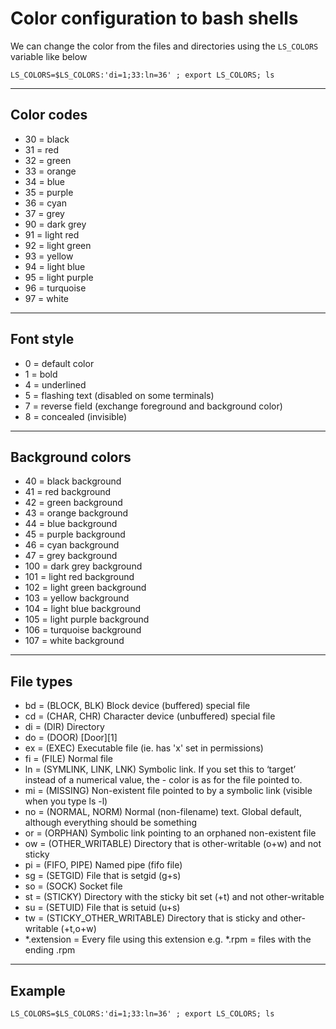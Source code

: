 # Color configuration to bash shells

We can change the color from the files and directories using the `LS_COLORS` variable like below

```shell
LS_COLORS=$LS_COLORS:'di=1;33:ln=36' ; export LS_COLORS; ls
```

---

## Color codes

- 30  = black
- 31  = red
- 32  = green
- 33  = orange
- 34  = blue
- 35  = purple
- 36  = cyan
- 37  = grey
- 90  = dark grey
- 91  = light red
- 92  = light green
- 93  = yellow
- 94  = light blue
- 95  = light purple
- 96  = turquoise
- 97  = white

---

## Font style

- 0   = default color
- 1   = bold
- 4   = underlined
- 5   = flashing text (disabled on some terminals)
- 7   = reverse field (exchange foreground and background color)
- 8   = concealed (invisible)

---

## Background colors

- 40  = black background
- 41  = red background
- 42  = green background
- 43  = orange background
- 44  = blue background
- 45  = purple background
- 46  = cyan background
- 47  = grey background
- 100 = dark grey background
- 101 = light red background
- 102 = light green background
- 103 = yellow background
- 104 = light blue background
- 105 = light purple background
- 106 = turquoise background
- 107 = white background

---

## File types

- bd = (BLOCK, BLK)   Block device (buffered) special file
- cd = (CHAR, CHR)    Character device (unbuffered) special file
- di = (DIR)  Directory
- do = (DOOR) [Door][1]
- ex = (EXEC) Executable file (ie. has 'x' set in permissions)
- fi = (FILE) Normal file
- ln = (SYMLINK, LINK, LNK)   Symbolic link. If you set this to ‘target’ instead of a numerical value, the - color is as for the file pointed to.
- mi = (MISSING)  Non-existent file pointed to by a symbolic link (visible when you type ls -l)
- no = (NORMAL, NORM) Normal (non-filename) text. Global default, although everything should be something
- or = (ORPHAN)   Symbolic link pointing to an orphaned non-existent file
- ow = (OTHER_WRITABLE)   Directory that is other-writable (o+w) and not sticky
- pi = (FIFO, PIPE)   Named pipe (fifo file)
- sg = (SETGID)   File that is setgid (g+s)
- so = (SOCK) Socket file
- st = (STICKY)   Directory with the sticky bit set (+t) and not other-writable
- su = (SETUID)   File that is setuid (u+s)
- tw = (STICKY_OTHER_WRITABLE)    Directory that is sticky and other-writable (+t,o+w)
- *.extension = Every file using this extension e.g. *.rpm = files with the ending .rpm

---

## Example

```shell
LS_COLORS=$LS_COLORS:'di=1;33:ln=36' ; export LS_COLORS; ls
```